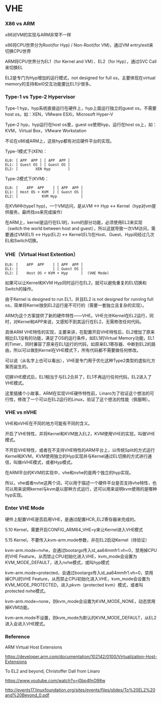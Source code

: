 # VHE

### X86 vs ARM

x86对VM的实现与ARM非常不一样

x86将CPU世界分为Root(for Hyp) / Non-Root(for VM)，通过VM entry/exit来切换CPU世界

ARM将CPU世界分为EL1（for Kernel and VM）、EL2（for Hyp），通过SVC Call来切换EL

EL2是专门为Hyp增加的运行模式，not designed for full os，主要体现在virtual memory的支持和el0交互功能要比EL1少很多。

### Type-1 vs Type-2 Hypervisor

Type-1 hyp，hyp系统直接运行在硬件上，hyp上面运行独立的guest os，不需要host os，如：XEN，VMware ESXi，Microsoft Hyper-V

Type-2 hyp，hyp运行在host os里，guest os使用hyp，运行在host os上，如：KVM，Virtual Box，VMware Workstation

不论在x86或ARM上，这些hyp都有对应硬件平台的实现。

Type-1模式下(XEN)：

```
EL0: [ APP  APP ] [ APP  APP ]
EL1: [ Guest OS ] [ Guest OS ]
EL2: [        XEN Hyp        ]
```

Type-2模式下(KVM)：

```
EL0: [    APP  APP    ] [ APP  APP ]
EL1: [ Host OS + KVM  ] [ Guest OS ]
EL2: [           KVM Hyp           ]
```

在KVM中(type1 hyp)，一个VM访问，是从VM <-> Hyp <-> Kernel（hyp对vm提供服务，最终找os来完成操作） 

在ARM上，kernel是运行在EL1的，kvm的部分功能，必须使用EL2来实现（switch the world between host and guest），所以这就导致一次VM访问，需要通过VM(EL1) <-> Hyp(EL2) <-> Kernel(EL1)在Host、Guest、Hyp间经过几次EL和Switch切换。

### VHE（Virtual Host Extention）

```
EL0: [    APP  APP    ] [ APP  APP ]
EL1: [                ] [ Guest OS ]
EL2: [    Host OS + KVM + Hyp      ]  (VHE Mode)
```

如果可以让Kernel和KVM Hyp同时运行在EL2，就可以避免重复的EL切换和Switch的操作。

由于Kernel is designed to run EL1，并且EL2 is not designed for running full os，简单将Kernel放到EL2运行是不可行的（需要一套独立且复杂的实现）。

ARM为这个方案提供了新的硬件特性——VHE。VHE允许Kernel在EL2运行，同时，对Kernel和APP来说，又感知不到其运行在EL2，无需修改任何代码。

具体ARM VHE特性的实现，主要来讲，在配置开启VHE特性后，EL2增加了原来相比EL1没有的功能，满足了OS的运行条件，如EL1的Virtual Memory功能，EL1的Timer，同时兼容了原来在EL1运行的代码，如原来EL1寄存器、中断到EL2的路由，所以可以做到Kernel在VHE模式下，所有代码都不需要做任何修改。

可以说（从名字上也可以看出），VHE是专门用于优化这种Type2类型的虚拟化方案而诞生的。

切换VHE模式后，EL1相当于与EL2合并了，EL1不再运行任何代码，EL2进入了VHE模式。

这里插播个小故事，ARM在实现VHE硬件特性前，Linaro为了验证这个想法的可行性，修改了一个可以在EL2运行的Linux，验证了这个想法的性能（佩服啊）。

### VHE vs nVHE

VHE和nVHE在不同的地方可能有不同的含义。

开启了VHE特性，并将Kernel和KVM放入EL2，KVM使用VHE的实现，叫做VHE模式。

不开启VHE特性，或者在不支持VHE特性的ARM平台上，以传统Split的方式运行Kernel和KVM，KVM使用独立的Hyp实现并与Kernel通过EL切换的方式进行通信，叫做nVHE模式，或者Hyp模式。

在ARM平台的KVM的实现中，vhe和nvhe的是两个独立的hyp实现。

所以，vhe或者nvhe这两个词，可以用于描述一个硬件平台是否支持vhe特性，也可以用来说明kernel与kvm是以那种方式运行，还可以用来说明kvm使用的是哪种hyp实现。

### Enter VHE Mode

硬件上配置VHE是否启用VHE，是通过配置HCR_EL2寄存器来完成的。

5.10 Kernel，需要开启CONFIG_ARM64_VHE=y来让Kernel进入VHE模式

5.15 Kernel，不要传入kvm-arm.mode参数，并在EL2启动Kernel（待验证）

kvm-arm.mode=nvhe，会通过bootargs传入id_aa64mmfr1.vh=0，禁用掉CPU的VHE Feature，从而禁止CPU初始化进入VHE，kvm_mode会设置为KVM_MODE_DEFAULT，进入nvhe模式，或叫hyp模式

kvm-arm.mode=protected，会通过bootargs传入id_aa64mmfr1.vh=0，禁用掉CPU的VHE Feature，从而禁止CPU初始化进入VHE，kvm_mode会设置为KVM_MODE_PROTECTED，进入pkvm（protected kvm）模式，或者叫protected nvhe模式。

kvm-arm.mode=none，则kvm_mode会设置为KVM_MODE_NONE，动态禁用掉KVM功能。

kvm-arm.mode不设置，则kvm_mode为默认的KVM_MODE_DEFAULT，从EL2进入会进入VHE模式。

### Reference

ARM Virtual Host Extensions

https://developer.arm.com/documentation/102142/0100/Virtualization-Host-Extensions

To EL2 and beyond, Christoffer Dall from Linaro

https://www.youtube.com/watch?v=j0bp4fnO98w

http://events17.linuxfoundation.org/sites/events/files/slides/To%20EL2%20and%20Beyond_0.pdf